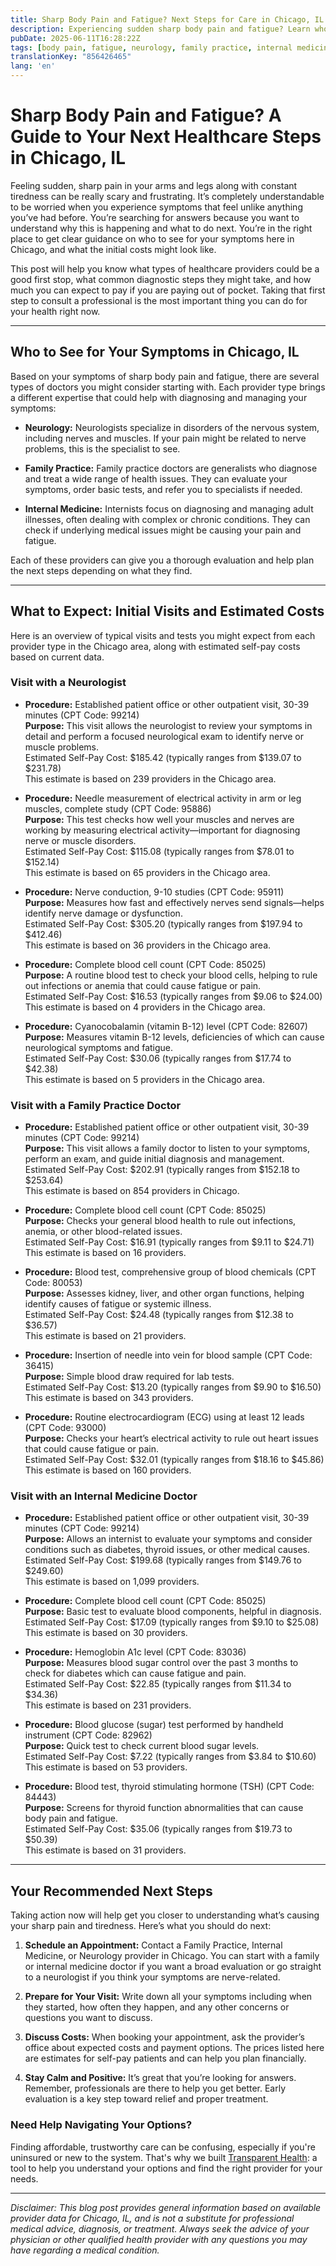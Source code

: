 ```yaml
---
title: Sharp Body Pain and Fatigue? Next Steps for Care in Chicago, IL
description: Experiencing sudden sharp body pain and fatigue? Learn who to see and what initial costs to expect for care in Chicago, Illinois.
pubDate: 2025-06-11T16:28:22Z
tags: [body pain, fatigue, neurology, family practice, internal medicine, Chicago healthcare, medical costs]
translationKey: "856426465"
lang: 'en'
---
```


# Sharp Body Pain and Fatigue? A Guide to Your Next Healthcare Steps in Chicago, IL

Feeling sudden, sharp pain in your arms and legs along with constant tiredness can be really scary and frustrating. It’s completely understandable to be worried when you experience symptoms that feel unlike anything you’ve had before. You’re searching for answers because you want to understand why this is happening and what to do next. You’re in the right place to get clear guidance on who to see for your symptoms here in Chicago, and what the initial costs might look like.

This post will help you know what types of healthcare providers could be a good first stop, what common diagnostic steps they might take, and how much you can expect to pay if you are paying out of pocket. Taking that first step to consult a professional is the most important thing you can do for your health right now.

---

## Who to See for Your Symptoms in Chicago, IL

Based on your symptoms of sharp body pain and fatigue, there are several types of doctors you might consider starting with. Each provider type brings a different expertise that could help with diagnosing and managing your symptoms:

- **Neurology:** Neurologists specialize in disorders of the nervous system, including nerves and muscles. If your pain might be related to nerve problems, this is the specialist to see.

- **Family Practice:** Family practice doctors are generalists who diagnose and treat a wide range of health issues. They can evaluate your symptoms, order basic tests, and refer you to specialists if needed.

- **Internal Medicine:** Internists focus on diagnosing and managing adult illnesses, often dealing with complex or chronic conditions. They can check if underlying medical issues might be causing your pain and fatigue.

Each of these providers can give you a thorough evaluation and help plan the next steps depending on what they find.

---

## What to Expect: Initial Visits and Estimated Costs

Here is an overview of typical visits and tests you might expect from each provider type in the Chicago area, along with estimated self-pay costs based on current data.

### Visit with a Neurologist

- **Procedure:** Established patient office or other outpatient visit, 30-39 minutes (CPT Code: 99214)  
  **Purpose:** This visit allows the neurologist to review your symptoms in detail and perform a focused neurological exam to identify nerve or muscle problems.  
  Estimated Self-Pay Cost: $185.42 (typically ranges from $139.07 to $231.78)  
  This estimate is based on 239 providers in the Chicago area.

- **Procedure:** Needle measurement of electrical activity in arm or leg muscles, complete study (CPT Code: 95886)  
  **Purpose:** This test checks how well your muscles and nerves are working by measuring electrical activity—important for diagnosing nerve or muscle disorders.  
  Estimated Self-Pay Cost: $115.08 (typically ranges from $78.01 to $152.14)  
  This estimate is based on 65 providers in the Chicago area.

- **Procedure:** Nerve conduction, 9-10 studies (CPT Code: 95911)  
  **Purpose:** Measures how fast and effectively nerves send signals—helps identify nerve damage or dysfunction.  
  Estimated Self-Pay Cost: $305.20 (typically ranges from $197.94 to $412.46)  
  This estimate is based on 36 providers in the Chicago area.

- **Procedure:** Complete blood cell count (CPT Code: 85025)  
  **Purpose:** A routine blood test to check your blood cells, helping to rule out infections or anemia that could cause fatigue or pain.  
  Estimated Self-Pay Cost: $16.53 (typically ranges from $9.06 to $24.00)  
  This estimate is based on 4 providers in the Chicago area.

- **Procedure:** Cyanocobalamin (vitamin B-12) level (CPT Code: 82607)  
  **Purpose:** Measures vitamin B-12 levels, deficiencies of which can cause neurological symptoms and fatigue.  
  Estimated Self-Pay Cost: $30.06 (typically ranges from $17.74 to $42.38)  
  This estimate is based on 5 providers in the Chicago area.

### Visit with a Family Practice Doctor

- **Procedure:** Established patient office or other outpatient visit, 30-39 minutes (CPT Code: 99214)  
  **Purpose:** This visit allows a family doctor to listen to your symptoms, perform an exam, and guide initial diagnosis and management.  
  Estimated Self-Pay Cost: $202.91 (typically ranges from $152.18 to $253.64)  
  This estimate is based on 854 providers in Chicago.

- **Procedure:** Complete blood cell count (CPT Code: 85025)  
  **Purpose:** Checks your general blood health to rule out infections, anemia, or other blood-related issues.  
  Estimated Self-Pay Cost: $16.91 (typically ranges from $9.11 to $24.71)  
  This estimate is based on 16 providers.

- **Procedure:** Blood test, comprehensive group of blood chemicals (CPT Code: 80053)  
  **Purpose:** Assesses kidney, liver, and other organ functions, helping identify causes of fatigue or systemic illness.  
  Estimated Self-Pay Cost: $24.48 (typically ranges from $12.38 to $36.57)  
  This estimate is based on 21 providers.

- **Procedure:** Insertion of needle into vein for blood sample (CPT Code: 36415)  
  **Purpose:** Simple blood draw required for lab tests.  
  Estimated Self-Pay Cost: $13.20 (typically ranges from $9.90 to $16.50)  
  This estimate is based on 343 providers.

- **Procedure:** Routine electrocardiogram (ECG) using at least 12 leads (CPT Code: 93000)  
  **Purpose:** Checks your heart’s electrical activity to rule out heart issues that could cause fatigue or pain.  
  Estimated Self-Pay Cost: $32.01 (typically ranges from $18.16 to $45.86)  
  This estimate is based on 160 providers.

### Visit with an Internal Medicine Doctor

- **Procedure:** Established patient office or other outpatient visit, 30-39 minutes (CPT Code: 99214)  
  **Purpose:** Allows an internist to evaluate your symptoms and consider conditions such as diabetes, thyroid issues, or other medical causes.  
  Estimated Self-Pay Cost: $199.68 (typically ranges from $149.76 to $249.60)  
  This estimate is based on 1,099 providers.

- **Procedure:** Complete blood cell count (CPT Code: 85025)  
  **Purpose:** Basic test to evaluate blood components, helpful in diagnosis.  
  Estimated Self-Pay Cost: $17.09 (typically ranges from $9.10 to $25.08)  
  This estimate is based on 30 providers.

- **Procedure:** Hemoglobin A1c level (CPT Code: 83036)  
  **Purpose:** Measures blood sugar control over the past 3 months to check for diabetes which can cause fatigue and pain.  
  Estimated Self-Pay Cost: $22.85 (typically ranges from $11.34 to $34.36)  
  This estimate is based on 231 providers.

- **Procedure:** Blood glucose (sugar) test performed by handheld instrument (CPT Code: 82962)  
  **Purpose:** Quick test to check current blood sugar levels.  
  Estimated Self-Pay Cost: $7.22 (typically ranges from $3.84 to $10.60)  
  This estimate is based on 53 providers.

- **Procedure:** Blood test, thyroid stimulating hormone (TSH) (CPT Code: 84443)  
  **Purpose:** Screens for thyroid function abnormalities that can cause body pain and fatigue.  
  Estimated Self-Pay Cost: $35.06 (typically ranges from $19.73 to $50.39)  
  This estimate is based on 31 providers.

---

## Your Recommended Next Steps

Taking action now will help get you closer to understanding what’s causing your sharp pain and tiredness. Here’s what you should do next:

1. **Schedule an Appointment:** Contact a Family Practice, Internal Medicine, or Neurology provider in Chicago. You can start with a family or internal medicine doctor if you want a broad evaluation or go straight to a neurologist if you think your symptoms are nerve-related.

2. **Prepare for Your Visit:** Write down all your symptoms including when they started, how often they happen, and any other concerns or questions you want to discuss.

3. **Discuss Costs:** When booking your appointment, ask the provider’s office about expected costs and payment options. The prices listed here are estimates for self-pay patients and can help you plan financially.

4. **Stay Calm and Positive:** It’s great that you’re looking for answers. Remember, professionals are there to help you get better. Early evaluation is a key step toward relief and proper treatment.

### Need Help Navigating Your Options?

Finding affordable, trustworthy care can be confusing, especially if you're uninsured or new to the system. That's why we built [Transparent Health](https://transparenthealth.ai): a tool to help you understand your options and find the right provider for your needs. 

---

*Disclaimer: This blog post provides general information based on available provider data for Chicago, IL, and is not a substitute for professional medical advice, diagnosis, or treatment. Always seek the advice of your physician or other qualified health provider with any questions you may have regarding a medical condition.*